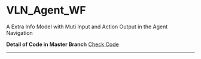 # VLN_Agent_WF
A Extra Info Model with Muti Input and Action Output in the Agent Navigation

**Detail of Code in Master Branch** [Check Code](https://github.com/ZurichRain/VLN_Agent_WF/tree/master)



****


